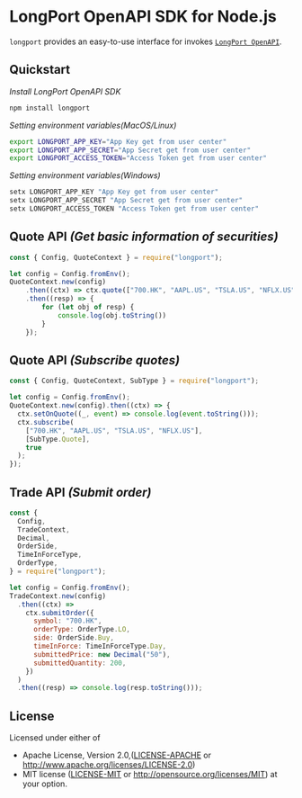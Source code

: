 # LongPort OpenAPI SDK for Node.js

`longport` provides an easy-to-use interface for invokes [`LongPort OpenAPI`](https://open.longportapp.com/en/).

## Quickstart

_Install LongPort OpenAPI SDK_

```bash
npm install longport
```

_Setting environment variables(MacOS/Linux)_

```bash
export LONGPORT_APP_KEY="App Key get from user center"
export LONGPORT_APP_SECRET="App Secret get from user center"
export LONGPORT_ACCESS_TOKEN="Access Token get from user center"
```

_Setting environment variables(Windows)_

```powershell
setx LONGPORT_APP_KEY "App Key get from user center"
setx LONGPORT_APP_SECRET "App Secret get from user center"
setx LONGPORT_ACCESS_TOKEN "Access Token get from user center"
```

## Quote API _(Get basic information of securities)_

```javascript
const { Config, QuoteContext } = require("longport");

let config = Config.fromEnv();
QuoteContext.new(config)
    .then((ctx) => ctx.quote(["700.HK", "AAPL.US", "TSLA.US", "NFLX.US"]))
    .then((resp) => {
        for (let obj of resp) {
            console.log(obj.toString())
        }
    });
```

## Quote API _(Subscribe quotes)_

```javascript
const { Config, QuoteContext, SubType } = require("longport");

let config = Config.fromEnv();
QuoteContext.new(config).then((ctx) => {
  ctx.setOnQuote((_, event) => console.log(event.toString()));
  ctx.subscribe(
    ["700.HK", "AAPL.US", "TSLA.US", "NFLX.US"],
    [SubType.Quote],
    true
  );
});
```

## Trade API _(Submit order)_

```javascript
const {
  Config,
  TradeContext,
  Decimal,
  OrderSide,
  TimeInForceType,
  OrderType,
} = require("longport");

let config = Config.fromEnv();
TradeContext.new(config)
  .then((ctx) =>
    ctx.submitOrder({
      symbol: "700.HK",
      orderType: OrderType.LO,
      side: OrderSide.Buy,
      timeInForce: TimeInForceType.Day,
      submittedPrice: new Decimal("50"),
      submittedQuantity: 200,
    })
  )
  .then((resp) => console.log(resp.toString()));
```

## License

Licensed under either of

* Apache License, Version 2.0,([LICENSE-APACHE](./LICENSE-APACHE) or http://www.apache.org/licenses/LICENSE-2.0)
* MIT license ([LICENSE-MIT](./LICENSE-MIT) or http://opensource.org/licenses/MIT) at your option.
